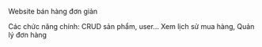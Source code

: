 Website bán hàng đơn giản

Các chức năng chính:
CRUD sản phẩm, user...
Xem lịch sử mua hàng, Quản lý đơn hàng


